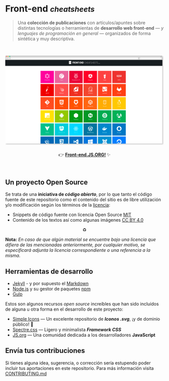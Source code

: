# Front-end <small><i>cheatsheets</i></small>

> Una __colección de publicaciones__ con artículos/apuntes sobre distintas tecnologías o herramientas de __desarrollo web front-end__ — _y lenguajes de programación en general_ —  organizados de forma sintética y muy descriptiva.

<br>

<p align="center">
  <a href="https://front-end.js.org">
    <img width="666" src="./docs/teaser.png" alt="logo">
  </a>
  <br><br>
  👉 <b><a href="https://front-end.js.org">Front-end.JS.ORG!</a> </b> ✨
</p>

<br>



## Un proyecto Open Source
Se trata de una **iniciativa de _código abierto_**, por lo que tanto el código fuente de este repositorio como el contenido del sitio es de libre utilización y/o modificación según los términos de la [licencia](/LICENSE):

- Snippets de código fuente con licencia Open Source [MIT]
- Contenido de los textos así como algunas imágenes [CC BY 4.0]

<p align="center">♻️</p>

**Nota:** _En caso de que algún material se encuentre bajo una licencia que difiera de las mencionadas anteriormente, por cualquier motivo, se especificará adjunta la licencia correspondiente o una referencia a la misma._



## Herramientas de desarrollo
- [Jekyll] - y por supuesto el [Markdown]
- [Node.js] y su gestor de paquetes [npm]
- [Gulp]

Estos son algunos recursos _open source_ increíbles que han sido incluídos de alguna u otra forma en el desarrollo de este proyecto:

- [Simple Icons] — Un excelente repositorio de **_Iconos .svg_**, ¡y de dominio público! 🐋
- [Spectre.css] — Ligero y minimalista **_Framework CSS_**
- [JS.org] — Una comunidad dedicada a los desarrolladores **JavaScript**



## Envía tus contribuciones
Si tienes alguna idea, sugerencia, o corrección sería estupendo poder incluir tus aportaciones en este repositorio. Para más información visita [CONTRIBUTING.md](/docs/CONTRIBUTING.md)


<br>

<!-- Link ref. -->
[MIT]: https://opensource.org/licenses/MIT
[CC BY 4.0]: https://creativecommons.org/licenses/by/4.0/deed.es_ES

[Jekyll]: http://jekyllrb.com
[Markdown]: https://guides.github.com/features/mastering-markdown/
[Node.js]: https://nodejs.org
[npm]: https://www.npmjs.com
[Gulp]: http://gulpjs.com
[Simple Icons]: https://github.com/simple-icons/simple-icons
[Spectre.css]: https://picturepan2.github.io/spectre/
[JS.org]: https://js.org
[.JSON]: http://www.json.org/